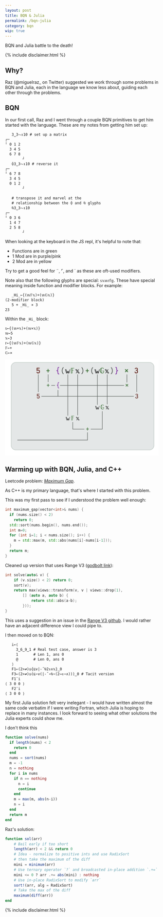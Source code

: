 ```yaml
---
layout: post
title: BQN & Julia
permalink: /bqn-julia
category: bqn
wip: true
---
```


BQN and Julia battle to the death!

{% include disclaimer.html %}

## Why?

Raz (@miguelraz_ on Twitter) suggested we work through some problems in BQN and Julia, each in the language we know less about, guiding each other through the problems.

## BQN

In our first call, Raz and I went through a couple BQN primitives to get him started with the language.
These are my notes from getting him set up:

```
   3‿3⥊↕10 # set up a matrix
┌─
╵ 0 1 2
  3 4 5
  6 7 8
        ┘
   ⌽3‿3⥊↕10 # reverse it
┌─
╵ 6 7 8
  3 4 5
  0 1 2
        ┘

   # transpose it and marvel at the
   # relationship between the ⌽ and ⍉ glyphs
   ⍉3‿3⥊↕10 
┌─
╵ 0 3 6
  1 4 7
  2 5 8
        ┘
```

When looking at the keyboard in the JS repl, it's helpful to note that:

* Functions are in green
* 1 Mod are in purple/pink
* 2 Mod are in yellow

Try to get a good feel for ¨, ⌜, and ´ as these are oft-used modifiers.

Note also that the following glyphs are special: `𝕤𝕩𝕨𝕣𝕗𝕘`.
These have special meaning inside function and modifier blocks.
For example:

```
   _Hi_←{(𝕨𝔽𝕩)+(𝕨𝔾𝕩)}
(2-modifier block)
   5 + _Hi_ × 3
23
```

Within the `_Hi_` block:
```
𝕤←{(𝕨+𝕩)+(𝕨×𝕩)}
𝕨←5
𝕩←3
𝕣←{(𝕨𝔽𝕩)+(𝕨𝔾𝕩)}
𝔽←+
𝔾←×
```

![Image explanation of this](/images/bqn-julia/2modifblock.png)

## Warming up with BQN, Julia, and C++

Leetcode problem: [_Maximum Gap_](https://leetcode.com/problems/maximum-gap/).

As C++ is my primary language, that's where I started with this problem.

This was my first pass to see if I understood the problem well enough:
```c++
int maximum_gap(vector<int>& nums) {
  if (nums.size() < 2)
    return 0;
  std::sort(nums.begin(), nums.end());
  int m=0;
  for (int i=1; i < nums.size(); i++) {
    m = std::max(m, std::abs(nums[i]-nums[i-1]));
  }
  return m;
}
```

Cleaned up version that uses Range V3 ([godbolt link](https://godbolt.org/z/4Pzfr1z1E)):
```c++
int solve(auto& v) {
    if (v.size() < 2) return 0;
    sort(v);
    return max(views::transform(v, v | views::drop(1),
        [] (auto a, auto b) {
            return std::abs(a-b);
        }));
}
```

This uses a suggestion in an issue in the [Range V3 github](https://github.com/ericniebler/range-v3/issues/243#issuecomment-157419542).
I would rather have an adjacent difference view I could pipe to.

I then moved on to BQN:
```
   i←⟨
     3‿6‿9‿1 # Real test case, answer is 3
     1       # Len 1, ans 0
     @       # Len 0, ans 0
   ⟩
   F1←(2>≠)◶{⊑∨|-˝⍉2↕∧𝕩}‿0
   F3←(2>≠)◶(⊑∘∨(|-˝∘⍉∘(2⊸↕∘∧)))‿0 # Tacit version
   F1¨i
⟨ 3 0 0 ⟩
   F2¨i
⟨ 3 0 0 ⟩
```

My first Julia solution felt very inelegant - I would have written almost the same code verbatim if I were writing Fortran, which Julia is hoping to replace in many instances.
I look forward to seeing what other solutions the Julia experts could show me.

I don't think this 
```julia
function solve(nums)
  if length(nums) < 2
    return 0
  end
  nums = sort(nums)
  m = -1
  n = nothing
  for i in nums
    if n == nothing
      n = i
      continue
    end
    m = max(m, abs(n-i))
    n = i
  end
  return m
end
```

Raz's solution:
```julia
function sol(arr)
    # Bail early if too short
    length(arr) < 2 && return 0
    # Idea - normalize to positive ints and use RadixSort
    # then take the maximum of the diff
    mini = minimum(arr)
    # Use ternary operator `?` and broadcasted in-place addition `.+=`
    mini <= 0 ? arr .+= abs(mini) : nothing
    # Use in-place RadixSort to modify `arr`
    sort!(arr, alg = RadixSort)
    # Take the max of the diff
    maximum(diff(arr))
end
```

{% include disclaimer.html %}
